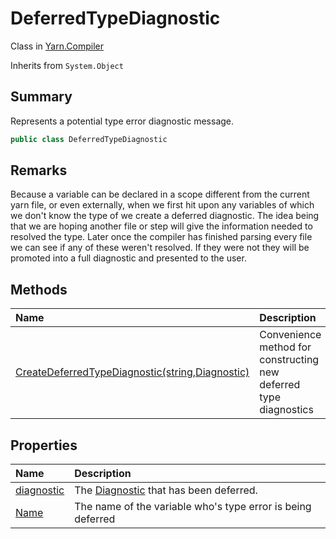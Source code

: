# DeferredTypeDiagnostic

Class in [Yarn.Compiler](/docs/api/csharp/yarn.compiler.md)

Inherits from `System.Object`

## Summary


Represents a potential type error diagnostic message.


```csharp
public class DeferredTypeDiagnostic
```

## Remarks


Because a variable can be declared in a scope different from the current yarn file, or even externally, when we first hit upon any variables of which we don't know the type of we create a deferred diagnostic.
The idea being that we are hoping another file or step will give the information needed to resolved the type.
Later once the compiler has finished parsing every file we can see if any of these weren't resolved.
If they were not they will be promoted into a full diagnostic and presented to the user.


## Methods

|Name|Description|
|:---|:---|
|[CreateDeferredTypeDiagnostic(string,Diagnostic)](/docs/api/csharp/yarn.compiler.deferredtypediagnostic.createdeferredtypediagnostic.md)|Convenience method for constructing new deferred type diagnostics|

## Properties

|Name|Description|
|:---|:---|
|[diagnostic](/docs/api/csharp/yarn.compiler.deferredtypediagnostic.diagnostic.md)|The  <a href="yarn.compiler.diagnostic.md">Diagnostic</a>  that has been deferred.|
|[Name](/docs/api/csharp/yarn.compiler.deferredtypediagnostic.name.md)|The name of the variable who's type error is being deferred|

